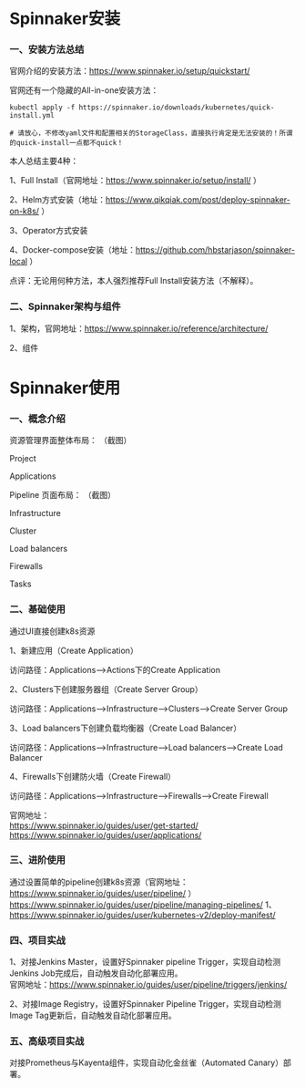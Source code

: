 # Spinnaker安装

### 一、安装方法总结

官网介绍的安装方法：https://www.spinnaker.io/setup/quickstart/

官网还有一个隐藏的All-in-one安装方法：

```
kubectl apply -f https://spinnaker.io/downloads/kubernetes/quick-install.yml

# 请放心，不修改yaml文件和配置相关的StorageClass，直接执行肯定是无法安装的！所谓的quick-install一点都不quick！
```

本人总结主要4种：

1、Full Install（官网地址：https://www.spinnaker.io/setup/install/ ）

2、Helm方式安装（地址：https://www.qikqiak.com/post/deploy-spinnaker-on-k8s/ ）

3、Operator方式安装

4、Docker-compose安装（地址：https://github.com/hbstarjason/spinnaker-local ）

点评：无论用何种方法，本人强烈推荐Full Install安装方法（不解释）。



### 二、Spinnaker架构与组件

1、架构，官网地址：https://www.spinnaker.io/reference/architecture/

2、组件



# Spinnaker使用

### 一、概念介绍
资源管理界面整体布局：
（截图）

Project

Applications

Pipeline
页面布局：
（截图）

Infrastructure

Cluster

Load balancers

Firewalls

Tasks

### 二、基础使用

通过UI直接创建k8s资源   

1、新建应用（Create Application）

访问路径：Applications—>Actions下的Create Application

2、Clusters下创建服务器组（Create Server Group）

访问路径：Applications—>Infrastructure—>Clusters—>Create Server Group

3、Load balancers下创建负载均衡器（Create Load Balancer）

访问路径：Applications—>Infrastructure—>Load balancers—>Create Load Balancer

4、Firewalls下创建防火墙（Create Firewall）

访问路径：Applications—>Infrastructure—>Firewalls—>Create Firewall

官网地址：  
https://www.spinnaker.io/guides/user/get-started/  
https://www.spinnaker.io/guides/user/applications/  

### 三、进阶使用

通过设置简单的pipeline创建k8s资源（官网地址：https://www.spinnaker.io/guides/user/pipeline/ ） 
 https://www.spinnaker.io/guides/user/pipeline/managing-pipelines/
1、https://www.spinnaker.io/guides/user/kubernetes-v2/deploy-manifest/

### 四、项目实战

1、对接Jenkins Master，设置好Spinnaker pipeline Trigger，实现自动检测Jenkins Job完成后，自动触发自动化部署应用。   
官网地址：https://www.spinnaker.io/guides/user/pipeline/triggers/jenkins/  

2、对接Image Registry，设置好Spinnaker Pipeline Trigger，实现自动检测Image Tag更新后，自动触发自动化部署应用。   


### 五、高级项目实战

对接Prometheus与Kayenta组件，实现自动化金丝雀（Automated Canary）部署。

